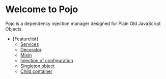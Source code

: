 # Welcome to Pojo
Pojo is a dependency injection manager designed for Plain Old JavaScript Objects.

- [Featurelist]
    - [Services](#services)
    - [Decorator](#decorator)
    - [Mixin](#mixin)
    - [Injection of configuration](#injection-of-configuration)
    - [Singleton object](#singleton-object)
    - [Child container](#child-container)
